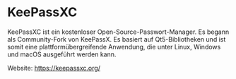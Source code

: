 # KeePassXC

KeePassXC ist ein kostenloser Open-Source-Passwort-Manager. Es begann als Community-Fork von KeePassX. Es basiert auf Qt5-Bibliotheken und ist somit eine plattformübergreifende Anwendung, die unter Linux, Windows und macOS ausgeführt werden kann.

Website: <https://keepassxc.org/>